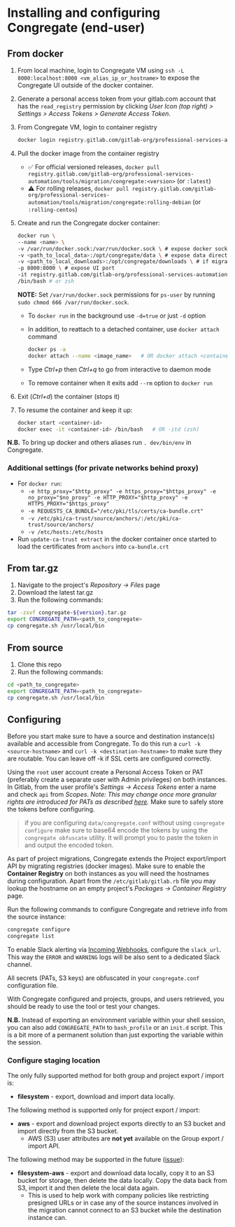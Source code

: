 # Installing and configuring Congregate (end-user)

## From docker

1. From local machine, login to Congregate VM using `ssh -L 8000:localhost:8000 <vm_alias_ip_or_hostname>` to expose the Congregate UI outside of the docker container.
1. Generate a personal access token from your gitlab.com account that has the `read_registry` permission by clicking *User Icon (top right) > Settings > Access Tokens > Generate Access Token*.
1. From Congregate VM, login to container registry

    ```bash
    docker login registry.gitlab.com/gitlab-org/professional-services-automation/tools/migration/congregate -u <user name> -p <personal token>
    ```

1. Pull the docker image from the container registry
    * :white_check_mark: For official versioned releases, `docker pull registry.gitlab.com/gitlab-org/professional-services-automation/tools/migration/congregate:<version>` (or `:latest`)
    * :warning: For rolling releases, `docker pull registry.gitlab.com/gitlab-org/professional-services-automation/tools/migration/congregate:rolling-debian` (or `:rolling-centos`)
1. Create and run the Congregate docker container:

    ```bash
    docker run \
    --name <name> \
    -v /var/run/docker.sock:/var/run/docker.sock \ # expose docker socket as volume
    -v <path_to_local_data>:/opt/congregate/data \ # expose data directory as volume
    -v <path_to_local_downloads>:/opt/congregate/downloads \ # if migrating from GitLab expose downloads directory as volume
    -p 8000:8000 \ # expose UI port
    -it registry.gitlab.com/gitlab-org/professional-services-automation/tools/migration/congregate:<version> \
    /bin/bash # or zsh
    ```

   **NOTE:** Set `/var/run/docker.sock` permissions for `ps-user` by running `sudo chmod 666 /var/run/docker.sock`.
   * To `docker run` in the background use `-d=true` or just `-d` option
   * In addition, to reattach to a detached container, use `docker attach` command

      ```bash
      docker ps -a
      docker attach --name <image_name>   # OR docker attach <container_id>
      ```

   * Type *Ctrl+p* then *Ctrl+q* to go from interactive to daemon mode
   * To remove container when it exits add `--rm` option to `docker run`

1. Exit (*Ctrl+d*) the container (stops it)
1. To resume the container and keep it up:

    ```bash
    docker start <container-id>
    docker exec -it <container-id> /bin/bash   # OR -itd (zsh)
    ```

**N.B.** To bring up docker and others aliases run `. dev/bin/env` in Congregate.

### Additional settings (for private networks behind proxy)

* For `docker run`:
  * `-e http_proxy="$http_proxy" -e https_proxy="$https_proxy" -e no_proxy="$no_proxy" -e HTTP_PROXY="$http_proxy" -e HTTPS_PROXY="$https_proxy"`
  * `-e REQUESTS_CA_BUNDLE="/etc/pki/tls/certs/ca-bundle.crt"`
  * `-v /etc/pki/ca-trust/source/anchors/:/etc/pki/ca-trust/source/anchors/`
  * `-v /etc/hosts:/etc/hosts`
* Run `update-ca-trust extract` in the docker container once started to load the certificates from `anchors` into `ca-bundle.crt`

## From tar.gz

1. Navigate to the project's *Repository -> Files* page
2. Download the latest tar.gz
3. Run the following commands:

```bash
tar -zxvf congregate-${version}.tar.gz
export CONGREGATE_PATH=<path_to_congregate>
cp congregate.sh /usr/local/bin
```

## From source

1. Clone this repo
2. Run the following commands:

```bash
cd <path_to_congregate>
export CONGREGATE_PATH=<path_to_congregate>
cp congregate.sh /usr/local/bin
```

## Configuring

Before you start make sure to have a source and destination instance(s) available and accessible from Congregate. To do this run a `curl -k <source-hostname>` and `curl -k <destination-hostname>` to make sure they are routable. You can leave off -k if SSL certs are configured correctly.

Using the `root` user account create a Personal Access Token or PAT (preferably create a separate user with Admin privileges) on both instances.
In Gitlab, from the user profile's *Settings -> Access Tokens* enter a name and check `api` from *Scopes*. *Note: This may change once more granular rights are introduced for PATs as described [here](https://gitlab.com/groups/gitlab-org/-/epics/637).*
Make sure to safely store the tokens before configuring.

> if you are configuring `data/congregate.conf` without using `congregate configure` make sure to base64 encode the tokens by using the `congregate obfuscate` utility. It will prompt you to paste the token in and output the encoded token. 

As part of project migrations, Congregate extends the Project export/import API by migrating registries (docker images).
Make sure to enable the **Container Registry** on both instances as you will need the hostnames during configuration.
Apart from the `/etc/gitlab/gitlab.rb` file you may lookup the hostname on an empty project's *Packages -> Container Registry* page.

Run the following commands to configure Congregate and retrieve info from the source instance:

```bash
congregate configure
congregate list
```

To enable Slack alerting via [Incoming Webhooks](https://api.slack.com/messaging/webhooks), configure the `slack_url`. This way the `ERROR` and `WARNING` logs will be also sent to a dedicated Slack channel.

All secrets (PATs, S3 keys) are obfuscated in your `congregate.conf` configuration file.

With Congregate configured and projects, groups, and users retrieved, you should be ready to use the tool or test your changes.

**N.B.** Instead of exporting an environment variable within your shell session, you can also add `CONGREGATE_PATH` to `bash_profile` or an `init.d` script. This is a bit more of a permanent solution than just exporting the variable within the session.

### Configure staging location

The only fully supported method for both group and project export / import is:

* **filesystem** - export, download and import data locally.

The following method is supported only for project export / import:

* **aws** - export and download project exports directly to an S3 bucket and import directly from the S3 bucket.
  * AWS (S3) user attributes are **not yet** available on the Group export / import API.

The following method may be supported in the future ([issue](https://gitlab.com/gitlab-org/professional-services-automation/tools/migration/congregate/issues/119)):

* **filesystem-aws** - export and download data locally, copy it to an S3 bucket for storage, then delete the data locally. Copy the data back from S3, import it and then delete the local data again.
  * This is used to help work with company policies like restricting presigned URLs or in case any of the source instances involved in the migration cannot connect to an S3 bucket while the destination instance can.
